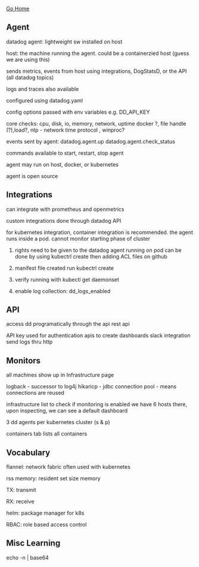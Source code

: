 [Go Home](../index.md)

## Agent

datadog agent:  lightweight sw installed on host
  
host: the machine running the agent.  could be a containerzied host (guess we are using this)

sends metrics, events from host using integrations, DogStatsD, or the API (all datadog topics)

logs and traces also available

configured using datadog.yaml

config options passed with env variables 
e.g. DD_API_KEY

core checks: cpu, disk,  io, memory, network, uptime
docker ?, file handle (?),load?, 
ntp - network time protocol
, winproc?

events sent by agent: datadog.agent.up
datadog.agent.check_status

commands available to start, restart, stop agent 

agent may run on host, docker, or kubernetes 

agent is open source

## Integrations

can integrate with prometheus and openmetrics 

custom integrations done through datadog API

for kubernetes integration, container integration is recommended.  the agent runs inside a pod. cannot monitor starting phase of cluster 

1.  rights need to be given to the datadog agent running on pod
can be done by using kubectrl create then adding ACL files on github

2.  manifest file created 
run kubectrl create <path to manifest file>
  
3.  verify running with kubectl get daemonset

4.  enable log collection:  dd_logs_enabled

## API

access dd programatically through the api 
rest api

API key used for authentication
apis to 
create dashboards
slack integration
send logs thru http

## Monitors

all machines show up in Infrastructure page 

logback - successor to log4j 
hikaricp - jdbc connection pool - means connections are reused

infrastructure list to check if monitoring is enabled 
we have 6 hosts there, upon inspecting, we can see a default dashboard 

3 dd agents per kubernetes cluster (s & p)

containers tab lists all containers

## Vocabulary 
flannel:  network fabric often used with kubernetes 

rss memory: resident set size memory 

TX: transmit 

RX: receive 

helm: package manager for k8s 

RBAC: role based access control 

## Misc Learning

echo -n <non-base64-key> | base64 

